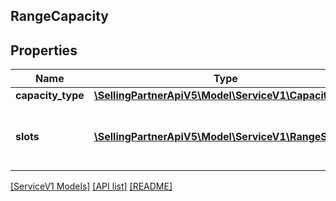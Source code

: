 ## RangeCapacity

## Properties

Name | Type | Description | Notes
------------ | ------------- | ------------- | -------------
**capacity_type** | [**\SellingPartnerApiV5\Model\ServiceV1\CapacityType**](CapacityType.md) |  | [optional]
**slots** | [**\SellingPartnerApiV5\Model\ServiceV1\RangeSlot[]**](RangeSlot.md) | Array of capacity slots in range slot format. | [optional]

[[ServiceV1 Models]](../) [[API list]](../../Api) [[README]](../../../README.md)
